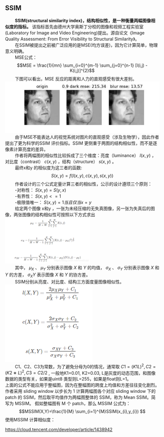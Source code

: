 ## SSIM

&emsp;&emsp; **SSIM(structural similarity index)，结构相似性，是一种衡量两幅图像相似度的指标。** 该指标首先由德州大学奥斯丁分校的图像和视频工程实验室(Laboratory for Image and Video Engineering)提出。源自论文《Image Quality Assessment: From Error Visibility to Structural Similarity》。<br>
&emsp;&emsp; 在SSIM被提出之前被广泛应用的是MSE(均方误差)，因为它计算简单，物理意义明确。<br>
&emsp;&emsp; MSE公式： $$MSE = \frac{1}{mn} \sum_{i=0}^{m-1} \sum_{j=0}^{n-1} [I(i,j) - K(i,j)]^{2}$$ 
&emsp;&emsp; 下图可以看出，MSE 反应的距离和人力的直观感受有很大差别。
![](https://github.com/623-wzy/wzy/blob/main/image/5.jpeg)<br>
&emsp;&emsp; 由于MSE不能表达人的视觉系统对图片的直观感受（涉及生物学），因此作者提出了更为科学的SSIM 评价指标。SSIM 更侧重于两图的结构相似性，而不是逐像素计算亮度的差异。<br>
&emsp;&emsp; 作者将两幅图的相似性比较拆成了三个维度：亮度（luminance） $l(x,y)$ ，对比度（contrast） $c(x,y)$ ，结构（structure） $s(x,y)$ 。<br>
&emsp;&emsp; 最终x和y 的相似度为这三者的函数: $$S(x,y)=f(l(x,y),c(x,y),s(x,y))$$ 
&emsp;&emsp; 作者设计的三个公式定量计算三者的相似性，公示的设计遵顼三个原则：<br>
&emsp;&emsp; -对称性： $S(x,y)=S(y,x)$ <br>
&emsp;&emsp; -有界性： $S(x,y)<=1$ <br>
&emsp;&emsp; -极限值唯一： $S(x,y)=1 当且仅当x=y$ <br>
&emsp;&emsp; 给定两个图像 x和y ，一张为未经压缩的无失真图像，另一张为失真后的图像，两张图像的结构相似性可按照以下方式求出<br>
![](https://github.com/623-wzy/wzy/blob/main/image/1.png)<br>
&emsp;&emsp; 其中， $\mu_{X}$ 、 $\mu_{Y}$ 分别表示图像 $X$ 和 $Y$ 的均值， $\sigma_{X}$ 、 $\sigma_{Y}$ 分别表示图像 $X$ 和 $Y$ 的方差， $\sigma_{X}Y$ 表示图像 $X$ 和 $Y$ 的协方差。<br>
&emsp;&emsp; SSIM分别从亮度、对比度、结构三方面度量图像相似性。<br>
![](https://github.com/623-wzy/wzy/blob/main/image/2.png)<br>
&emsp;&emsp; C1、C2、C3为常数，为了避免分母为0的情况，通常取 $C1 = (K1L)^{2}, C2=(K2 ∗ L)^{2}, C3 = C2/2$ , 一般地K1=0.01, K2=0.03, L是灰度的动态范围，和图像数据的类型有关，如果是uint8 类型则L=255，如果是float则L=1。<br>
上面的公式不能应用于整幅图，因为在整幅图的跨度上均值和方差往往变化剧烈。作者采用 sliding window 以步长为 1 计算两幅图各个对应 sliding window 下的 patch 的 SSIM，然后取平均值作为两幅图整体的 SSIM，称为 Mean SSIM。简写为 MSSIM。
假如整幅图有 M 个 patch，那么 MSSIM 公式为： $$MSSIM(X,Y)=\frac{1}{M} \sum_{i=1}^{M}SSIM(x_{i},y_{i}) $$ 
使用MSSIM 计算相似度：<br>

https://cloud.tencent.com/developer/article/1438942

